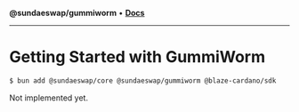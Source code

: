 **@sundaeswap/gummiworm** • [**Docs**](globals.md)

***

# Getting Started with GummiWorm

```bash
$ bun add @sundaeswap/core @sundaeswap/gummiworm @blaze-cardano/sdk
```

Not implemented yet.
